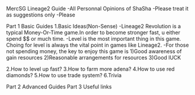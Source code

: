 MercSG Lineage2 Guide
-All Personnal Opinions of ShaSha
-Please treat it as suggestions only
-Please 


Part 1 Basic Guides
1.Basic Ideas(Non-Sense)
-Lineage2 Revolution is a typical Money-Or-Time game.In order to become stronger fast, u either spend $$ or much time.
-Level is the most important thing in this game. Choing for level is always the vital point in games like Lineage2.
-For those not spending money, the key to enjoy this game is 
 1)Good awareness of gain resources
 2)Reasonable arrangements for resources
 3)Good lUCK

2.How to level up fast?
3.How to farm more adena?
4.How to use red diamonds?
5.How to use trade system?
6.Trivia


Part 2 Advanced Guides
Part 3 Useful links

